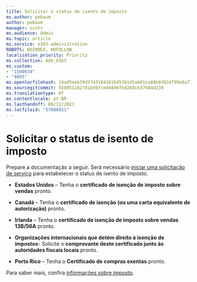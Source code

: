 ```yaml
---
title: Solicitar o status de isento de imposto
ms.author: pebaum
author: pebaum
manager: scotv
ms.audience: Admin
ms.topic: article
ms.service: o365-administration
ROBOTS: NOINDEX, NOFOLLOW
localization_priority: Priority
ms.collection: Adm_O365
ms.custom:
- "1500034"
- "4895"
ms.openlocfilehash: 14ad3eeb39d57431841618453b1d5ab01ca88b0392df99e8a7754c140c1ea478
ms.sourcegitcommit: 920051182781bd97ce4d4d6fbd268cb37b84d239
ms.translationtype: HT
ms.contentlocale: pt-BR
ms.lasthandoff: 08/11/2021
ms.locfileid: "57886011"
---
```

# <a name="apply-for-tax-exempt-status"></a>Solicitar o status de isento de imposto

Prepare a documentação a seguir. Será necessário [iniciar uma solicitação de serviço](https://go.microsoft.com/fwlink/p/?linkid=518322) para estabelecer o status de isento de imposto.

- **Estados Unidos** – Tenha o **certificado de isenção de imposto sobre vendas** pronto.

- **Canadá** – Tenha o **certificado de isenção (ou uma carta equivalente de autorização)** pronto.

- **Irlanda** – Tenha o **certificado de isenção de imposto sobre vendas 13B/56A** pronto.

- **Organizações internacionais que detém direito à isenção de impostos**- Solicite o **comprovante deste certificado junto às autoridades fiscais locais** pronto.

- **Porto Rico** – Tenha o **Certificado de compras exentas** pronto.

Para saber mais, confira [informações sobre imposto](https://docs.microsoft.com/microsoft-365/commerce/billing-and-payments/tax-information).
